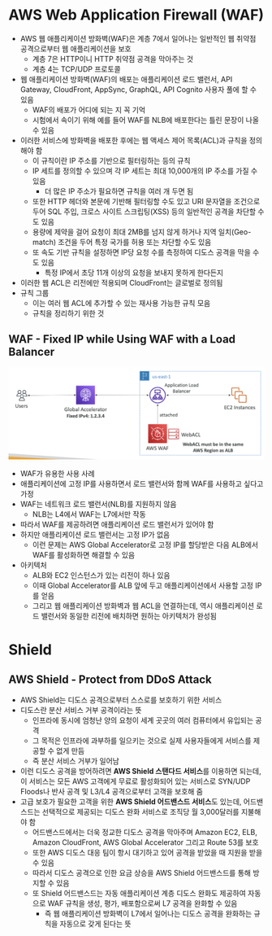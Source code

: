 # AWS Web Application Firewall (WAF)

- AWS 웹 애플리케이션 방화벽(WAF)은 계층 7에서 일어나는 일반적인 웹 취약점 공격으로부터 웹 애플리케이션을 보호
	- 계층 7은 HTTP이니 HTTP 취약점 공격을 막아주는 것
	- 계층 4는 TCP/UDP 프로토콜
-  웹 애플리케이션 방화벽(WAF)의 배포는 애플리케이션 로드 밸런서, API Gateway, CloudFront, AppSync, GraphQL, API Cognito 사용자 풀에 할 수 있음
	- WAF의 배포가 어디에 되는 지 꼭 기억
	- 시험에서 속이기 위해 예를 들어 WAF를 NLB에 배포한다는 틀린 문장이 나올 수 있음
- 이러한 서비스에 방화벽을 배포한 후에는 웹 액세스 제어 목록(ACL)과 규칙을 정의해야 함
	- 이 규칙이란 IP 주소를 기반으로 필터링하는 등의 규칙
	- IP 세트를 정의할 수 있으며 각 IP 세트는 최대 10,000개의 IP 주소를 가질 수 있음
		- 더 많은 IP 주소가 필요하면 규칙을 여러 개 두면 됨
	- 또한 HTTP 헤더와 본문에 기반해 필터링할 수도 있고 URI 문자열을 조건으로 두어 SQL 주입, 크로스 사이트 스크립팅(XSS) 등의 일반적인 공격을 차단할 수도 있음
	- 용량에 제약을 걸어 요청이 최대 2MB를 넘지 않게 하거나 지역 일치(Geo-match) 조건을 두어 특정 국가를 허용 또는 차단할 수도 있음
	- 또 속도 기반 규칙을 설정하면 IP당 요청 수를 측정하여 디도스 공격을 막을 수도 있음
		- 특정 IP에서 초당 11개 이상의 요청을 보내지 못하게 한다든지
- 이러한 웹 ACL은 리전에만 적용되며 CloudFront는 글로벌로 정의됨
- 규칙 그룹
	- 이는 여러 웹 ACL에 추가할 수 있는 재사용 가능한 규칙 모음
	- 규칙을 정리하기 위한 것

## WAF - Fixed IP while Using WAF with a Load Balancer

![waf](https://github.com/seungwonbased/TIL/blob/main/AWS/assets/waf1.png)

- WAF가 유용한 사용 사례
- 애플리케이션에 고정 IP를 사용하면서 로드 밸런서와 함께 WAF를 사용하고 싶다고 가정
- WAF는 네트워크 로드 밸런서(NLB)를 지원하지 않음
	- NLB는 L4에서 WAF는 L7에서만 작동
- 따라서 WAF를 제공하려면 애플리케이션 로드 밸런서가 있어야 함
- 하지만 애플리케이션 로드 밸런서는 고정 IP가 없음
	- 이런 문제는 AWS Global Accelerator로 고정 IP를 할당받은 다음 ALB에서 WAF를 활성화하면 해결할 수 있음
- 아키텍처
	- ALB와 EC2 인스턴스가 있는 리전이 하나 있음
	- 이때 Global Accelerator를 ALB 앞에 두고 애플리케이션에서 사용할 고정 IP를 얻음
	- 그리고 웹 애플리케이션 방화벽과 웹 ACL을 연결하는데, 역시 애플리케이션 로드 밸런서와 동일한 리전에 배치하면 원하는 아키텍처가 완성됨

# Shield
## AWS Shield - Protect from DDoS Attack

- AWS Shield는 디도스 공격으로부터 스스로를 보호하기 위한 서비스
- 디도스란 분산 서비스 거부 공격이라는 뜻
	- 인프라에 동시에 엄청난 양의 요청이 세계 곳곳의 여러 컴퓨터에서 유입되는 공격
	- 그 목적은 인프라에 과부하를 일으키는 것으로 실제 사용자들에게 서비스를 제공할 수 없게 만듬
	- 즉 분산 서비스 거부가 일어남
- 이런 디도스 공격을 방어하려면 **AWS Shield 스탠다드 서비스**를 이용하면 되는데, 이 서비스는 모든 AWS 고객에게 무료로 활성화되어 있는 서비스로 SYN/UDP Floods나 반사 공격 및 L3/L4 공격으로부터 고객을 보호해 줌
- 고급 보호가 필요한 고객을 위한 **AWS Shield 어드밴스드 서비스**도 있는데, 어드밴스드는 선택적으로 제공되는 디도스 완화 서비스로 조직당 월 3,000달러를 지불해야 함
	- 어드밴스드에서는 더욱 정교한 디도스 공격을 막아주며 Amazon EC2, ELB, Amazon CloudFront, AWS Global Accelerator 그리고 Route 53를 보호
	- 또한 AWS 디도스 대응 팀이 항시 대기하고 있어 공격을 받았을 때 지원을 받을 수 있음
	- 따라서 디도스 공격으로 인한 요금 상승을 AWS Shield 어드밴스드를 통해 방지할 수 있음
	- 또 Shield 어드밴스드는 자동 애플리케이션 계층 디도스 완화도 제공하여 자동으로 WAF 규칙을 생성, 평가, 배포함으로써 L7 공격을 완화할 수 있음
		- 즉 웹 애플리케이션 방화벽이 L7에서 일어나는 디도스 공격을 완화하는 규칙을 자동으로 갖게 된다는 뜻
